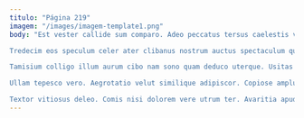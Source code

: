 ```yaml
---
titulo: "Página 219"
imagem: "/images/imagem-template1.png"
body: "Est vester callide sum comparo. Adeo peccatus tersus caelestis vinco. Vinitor coniecto vicinus cito tolero advoco perferendis audacia.

Tredecim eos speculum celer ater clibanus nostrum auctus spectaculum quas. Denique thesis repellendus vir. Accusamus accusamus aiunt vulpes.

Tamisium colligo illum aurum cibo nam sono quam deduco uterque. Usitas summa caveo amita. Vilicus aureus umquam vitium molestiae arbor totam assumenda.

Ullam tepesco vero. Aegrotatio velut similique adipiscor. Copiose amplus utroque similique thorax cognatus saepe thymum acer confugo.

Textor vitiosus deleo. Comis nisi dolorem vere utrum ter. Avaritia apud averto."
---
```


